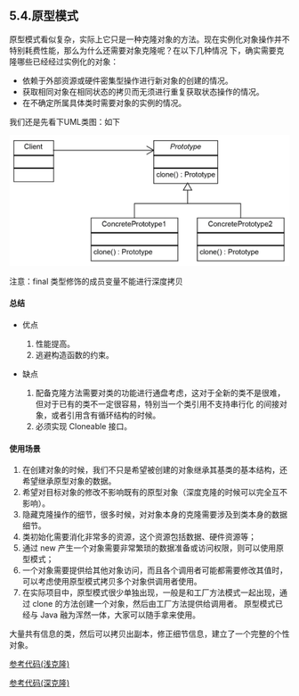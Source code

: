 ## 5.4.原型模式
原型模式看似复杂，实际上它只是一种克隆对象的方法。现在实例化对象操作并不特别耗费性能，那么为什么还需要对象克隆呢？在以下几种情况
下，确实需要克隆哪些已经经过实例化的对象：

- 依赖于外部资源或硬件密集型操作进行新对象的创建的情况。
- 获取相同对象在相同状态的拷贝而无须进行重复获取状态操作的情况。
- 在不确定所属具体类时需要对象的实例的情况。

我们还是先看下UML类图：如下

![原型模式](/src/main/resources/image/designpattern/creattionalpattern/1-14.png)

注意：final 类型修饰的成员变量不能进行深度拷贝

#### 总结
- 优点
    1. 性能提高。 
    2. 逃避构造函数的约束。

- 缺点
    1. 配备克隆方法需要对类的功能进行通盘考虑，这对于全新的类不是很难，但对于已有的类不一定很容易，特别当一个类引用不支持串行化
的间接对象，或者引用含有循环结构的时候。 
    2. 必须实现 Cloneable 接口。
    
#### 使用场景
1. 在创建对象的时候，我们不只是希望被创建的对象继承其基类的基本结构，还希望继承原型对象的数据。
2. 希望对目标对象的修改不影响既有的原型对象（深度克隆的时候可以完全互不影响）。
3. 隐藏克隆操作的细节，很多时候，对对象本身的克隆需要涉及到类本身的数据细节。
4. 类初始化需要消化非常多的资源，这个资源包括数据、硬件资源等；
5. 通过 new 产生一个对象需要非常繁琐的数据准备或访问权限，则可以使用原型模式；
6. 一个对象需要提供给其他对象访问，而且各个调用者可能都需要修改其值时，可以考虑使用原型模式拷贝多个对象供调用者使用。 
7. 在实际项目中，原型模式很少单独出现，一般是和工厂方法模式一起出现，通过 clone 的方法创建一个对象，然后由工厂方法提供给调用者。
原型模式已经与 Java 融为浑然一体，大家可以随手拿来使用。

大量共有信息的类，然后可以拷贝出副本，修正细节信息，建立了一个完整的个性对象。

[参考代码(浅克隆)](PrototypePatternDemo.java)

[参考代码(深克隆)](Person.java)